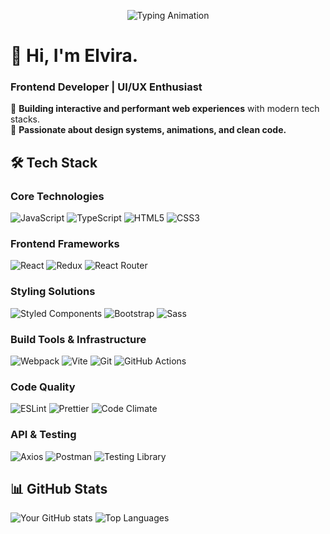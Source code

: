 <p align="center">
  <img src="https://readme-typing-svg.demolab.com?font=Fira+Code&pause=1000&width=435&lines=Frontend+Developer;React+%7C+TypeScript+%7C+UI%2FUX" alt="Typing Animation" />
</p>

# 👋 Hi, I'm Elvira.
### Frontend Developer | UI/UX Enthusiast
🚀 **Building interactive and performant web experiences** with modern tech stacks.  
🎨 **Passionate about design systems, animations, and clean code.**

## 🛠️ Tech Stack

### Core Technologies
![JavaScript](https://img.shields.io/badge/JavaScript-F7DF1E?style=flat-square&logo=javascript&logoColor=black)
![TypeScript](https://img.shields.io/badge/TypeScript-3178C6?style=flat-square&logo=typescript&logoColor=white)
![HTML5](https://img.shields.io/badge/HTML5-E34F26?style=flat-square&logo=html5&logoColor=white)
![CSS3](https://img.shields.io/badge/CSS3-1572B6?style=flat-square&logo=css3&logoColor=white)

### Frontend Frameworks
![React](https://img.shields.io/badge/React-61DAFB?style=flat-square&logo=react&logoColor=black)
![Redux](https://img.shields.io/badge/Redux-764ABC?style=flat-square&logo=redux&logoColor=white)
![React Router](https://img.shields.io/badge/React_Router-CA4245?style=flat-square&logo=react-router&logoColor=white)

### Styling Solutions
![Styled Components](https://img.shields.io/badge/styled--components-DB7093?style=flat-square&logo=styled-components&logoColor=white)
![Bootstrap](https://img.shields.io/badge/Bootstrap-7952B3?style=flat-square&logo=bootstrap&logoColor=white)
![Sass](https://img.shields.io/badge/Sass-CC6699?style=flat-square&logo=sass&logoColor=white)

### Build Tools & Infrastructure
![Webpack](https://img.shields.io/badge/Webpack-8DD6F9?style=flat-square&logo=webpack&logoColor=black)
![Vite](https://img.shields.io/badge/Vite-B73BFE?style=flat-square&logo=vite&logoColor=FFD62E)
![Git](https://img.shields.io/badge/Git-F05032?style=flat-square&logo=git&logoColor=white)
![GitHub Actions](https://img.shields.io/badge/GitHub_Actions-2088FF?style=flat-square&logo=github-actions&logoColor=white)

### Code Quality
![ESLint](https://img.shields.io/badge/ESLint-4B32C3?style=flat-square&logo=eslint&logoColor=white)
![Prettier](https://img.shields.io/badge/Prettier-F7B93E?style=flat-square&logo=prettier&logoColor=black)
![Code Climate](https://img.shields.io/badge/Code_Climate-000000?style=flat-square&logo=code-climate&logoColor=white)

### API & Testing
![Axios](https://img.shields.io/badge/Axios-5A29E4?style=flat-square&logo=axios&logoColor=white)
![Postman](https://img.shields.io/badge/Postman-FF6C37?style=flat-square&logo=postman&logoColor=white)
![Testing Library](https://img.shields.io/badge/Testing_Library-E33332?style=flat-square&logo=testing-library&logoColor=white)

## 📊 GitHub Stats
![Your GitHub stats](https://github-readme-stats.vercel.app/api?username=elvis178&show_icons=true&theme=radical)
![Top Languages](https://github-readme-stats.vercel.app/api/top-langs/?username=elvis178&layout=compact&theme=radical)
